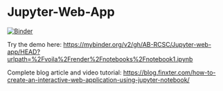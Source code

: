 # Jupyter-Web-App

[![Binder](https://mybinder.org/badge_logo.svg)](https://mybinder.org/v2/gh/AB-RCSC/Jupyter-web-app/HEAD?urlpath=%2Fvoila%2Frender%2Fnotebooks%2Fnotebook1.ipynb)

Try the demo here: https://mybinder.org/v2/gh/AB-RCSC/Jupyter-web-app/HEAD?urlpath=%2Fvoila%2Frender%2Fnotebooks%2Fnotebook1.ipynb

Complete blog article and video tutorial: https://blog.finxter.com/how-to-create-an-interactive-web-application-using-jupyter-notebook/
